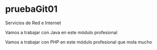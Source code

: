 # pruebaGit01

Servicios de Red e Internet

Vamos a trabajar con Java en este módulo profesional

Vamos a trabajar con PHP en este módulo profesional que mola mucho
